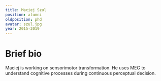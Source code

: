 ```yaml
---
title: Maciej Szul
position: alumni
oldposition: phd
avatar: szul.jpg
year: 2015-2019
---
```


# Brief bio
Maciej is working on sensorimotor transformation. He uses MEG to understand cognitive processes during continuous perceptual decision.